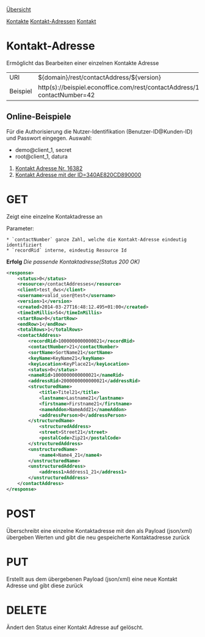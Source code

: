 [Übersicht](https://github.com/daturainformatik/econOfficeREST-API)

[Kontakte](https://github.com/daturainformatik/econOfficeREST-API/tree/master/contacts)
[Kontakt-Adressen](https://github.com/daturainformatik/econOfficeREST-API/tree/master/contacts/contactAddresses)
[Kontakt](https://github.com/daturainformatik/econOfficeREST-API/tree/master/contacts/contact)

# Kontakt-Adresse
Ermöglicht das Bearbeiten einer einzelnen Kontakte Adresse

<table>
<tr><td>URI</td><td>${domain}/rest/contactAddress/${version}</td></tr>
<tr><td>Beispiel</td><td>http(s)://beispiel.econoffice.com/rest/contactAddress/1?contactNumber=42</td></tr>
</table>

## Online-Beispiele

Für die Authorisierung die Nutzer-Identifikation (Benutzer-ID@Kunden-ID) und Passwort eingegen. Auswahl:

- demo@client_1, secret
- root@client_1, datura

1. [Kontakt Adresse Nr. 16382](http://dws.econoffice.ch/rest/contactAddress/1?contactNumber=16382)
2. [Kontakt Adresse mit der ID=340AE820CD890000](http://dws.econoffice.ch/rest/contactAddress/1?recordRid=340AE820CD890000)

# GET
Zeigt eine einzelne Kontaktadresse an

Parameter:

	* `contactNumber` ganze Zahl, welche die Kontakt-Adresse eindeutig identifiziert
	* `recordRid` interne, eindeutig Resource Id
	
**Erfolg** *Die passende Kontaktadresse(Status 200 OK)*

```xml
<response>
	<status>0</status>
	<resource>/contactAddresses</resource>
	<client>test_dws</client>
	<username>valid_user@test</username>
	<version>1</version>
	<created>2014-03-27T16:48:12.495+01:00</created>
	<timeInMillis>54</timeInMillis>
	<startRow>0</startRow>
	<endRow>1</endRow>
	<totalRows>1</totalRows>
	<contactAddress>
		<recordRid>1000000000000021</recordRid>
		<contactNumber>21</contactNumber>
		<sortName>SortName21</sortName>
		<keyName>KeyName21</keyName>
		<keyLocation>KeyPlace21</keyLocation>
		<status>0</status>
		<nameRid>1000000000000021</nameRid>
		<addressRid>2000000000000021</addressRid>
		<structuredName>
			<title>Titel21</title>
			<lastname>Lastname21</lastname>
			<firstname>Firstname21</firstname>
			<nameAddon>NameAdd21</nameAddon>
			<addressPerson>0</addressPerson>
		</structuredName>
			<structuredAddress>
			<street>Street21</street>
			<postalCode>Zip21</postalCode>
		</structuredAddress>
		<unstructuredName>
			<name4>Name4_21</name4>
		</unstructuredName>
		<unstructuredAddress>
			<address1>Address1_21</address1>
		</unstructuredAddress>
	</contactAddress>
</response>
```

# POST
Überschreibt eine einzelne Kontaktadresse mit den als Payload (json/xml) übergeben Werten und gibt die neu gespeicherte Kontaktadresse zurück

# PUT
Erstellt aus dem übergebenen Payload (json/xml) eine neue Kontakt Adresse und gibt diese zurück

# DELETE
Ändert den Status einer Kontakt Adresse auf gelöscht. 